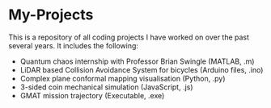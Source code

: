 # My-Projects

This is a repository of all coding projects I have worked on over the past several years. It includes the following:
- Quantum chaos internship with Professor Brian Swingle (MATLAB, .m)
- LiDAR based Collision Avoidance System for bicycles (Arduino files, .ino)
- Complex plane conformal mapping visualisation (Python, .py)
- 3-sided coin mechanical simulation (JavaScript, .js)
- GMAT mission trajectory (Executable, .exe)
